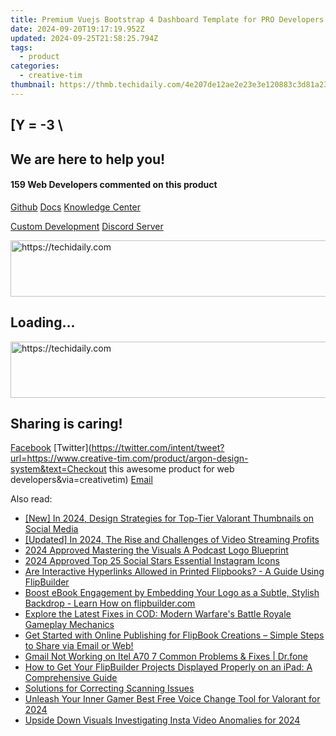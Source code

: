 ```yaml
---
title: Premium Vuejs Bootstrap 4 Dashboard Template for PRO Developers – Designed/Coded by Creative Tim and Cristi Jora
date: 2024-09-20T19:17:19.952Z
updated: 2024-09-25T21:58:25.794Z
tags:
  - product
categories:
  - creative-tim
thumbnail: https://thmb.techidaily.com/4e207de12ae2e23e3e120883c3d81a23ae2c9e5768e29dea060181f5e75a70e5.jpg
---
```


## \[Y = -3 \

## We are here to help you!

#### 159 Web Developers commented on this product

[Github](https://github.com/creativetimofficial/argon-design-system) [Docs](https://tools.techidaily.com/creative-tim/products/) [Knowledge Center](https://tools.techidaily.com/creative-tim/products/) 

[Custom Development](https://tools.techidaily.com/creative-tim/products/) [Discord Server](https://discord.com/invite/FhCJCaHdQa) 

<!-- affiliate ads begin -->
<a href="https://appsumo.8odi.net/c/5597632/2082529/7443" target="_top" id="2082529">
  <img src="//a.impactradius-go.com/display-ad/7443-2082529" border="0" alt="https://techidaily.com" width="728" height="90"/>
</a>
<img height="0" width="0" src="https://appsumo.8odi.net/i/5597632/2082529/7443" style="position:absolute;visibility:hidden;" border="0" />
<!-- affiliate ads end -->

## Loading...

<!-- affiliate ads begin -->
<a href="https://ursime.pxf.io/c/5597632/2136548/16384" target="_top" id="2136548">
  <img src="//a.impactradius-go.com/display-ad/16384-2136548" border="0" alt="https://techidaily.com" width="728" height="90"/>
</a>
<img height="0" width="0" src="https://ursime.pxf.io/i/5597632/2136548/16384" style="position:absolute;visibility:hidden;" border="0" />
<!-- affiliate ads end -->

## Sharing is caring!

[Facebook](https://www.facebook.com/sharer/sharer.php?u=https://www.creative-tim.com/product/argon-design-system?src=sdkpreparse) [Twitter](https://twitter.com/intent/tweet?url=https://www.creative-tim.com/product/argon-design-system&text=Checkout this awesome product for web developers&via=creativetim) [Email](https://tools.techidaily.com/creative-tim/products/)

<ins class="adsbygoogle"
     style="display:block"
     data-ad-format="autorelaxed"
     data-ad-client="ca-pub-7571918770474297"
     data-ad-slot="1223367746"></ins>

<ins class="adsbygoogle"
     style="display:block"
     data-ad-client="ca-pub-7571918770474297"
     data-ad-slot="8358498916"
     data-ad-format="auto"
     data-full-width-responsive="true"></ins>

<span class="atpl-alsoreadstyle">Also read:</span>
<div><ul>
<li><a href="https://youtube-tips.techidaily.com/n-2024-design-strategies-for-top-tier-valorant-thumbnails-on-social-media/"><u>[New] In 2024, Design Strategies for Top-Tier Valorant Thumbnails on Social Media</u></a></li>
<li><a href="https://youtube-zero.techidaily.com/ed-in-2024-the-rise-and-challenges-of-video-streaming-profits/"><u>[Updated] In 2024, The Rise and Challenges of Video Streaming Profits</u></a></li>
<li><a href="https://extra-approaches.techidaily.com/2024-approved-mastering-the-visuals-a-podcast-logo-blueprint/"><u>2024 Approved Mastering the Visuals A Podcast Logo Blueprint</u></a></li>
<li><a href="https://instagram-video-files.techidaily.com/2024-approved-top-25-social-stars-essential-instagram-icons/"><u>2024 Approved Top 25 Social Stars Essential Instagram Icons</u></a></li>
<li><a href="https://fox-metric.techidaily.com/are-interactive-hyperlinks-allowed-in-printed-flipbooks-a-guide-using-flipbuilder/"><u>Are Interactive Hyperlinks Allowed in Printed Flipbooks? - A Guide Using FlipBuilder</u></a></li>
<li><a href="https://fox-metric.techidaily.com/boost-ebook-engagement-by-embedding-your-logo-as-a-subtle-stylish-backdrop-learn-how-on-flipbuildercom/"><u>Boost eBook Engagement by Embedding Your Logo as a Subtle, Stylish Backdrop - Learn How on flipbuilder.com</u></a></li>
<li><a href="https://win-blog.techidaily.com/explore-the-latest-fixes-in-cod-modern-warfares-battle-royale-gameplay-mechanics/"><u>Explore the Latest Fixes in COD: Modern Warfare's Battle Royale Gameplay Mechanics</u></a></li>
<li><a href="https://fox-metric.techidaily.com/get-started-with-online-publishing-for-flipbook-creations-simple-steps-to-share-via-email-or-web/"><u>Get Started with Online Publishing for FlipBook Creations – Simple Steps to Share via Email or Web!</u></a></li>
<li><a href="https://howto.techidaily.com/gmail-not-working-on-itel-a70-7-common-problems-and-fixes-drfone-by-drfone-fix-android-problems-fix-android-problems/"><u>Gmail Not Working on Itel A70 7 Common Problems & Fixes | Dr.fone</u></a></li>
<li><a href="https://fox-metric.techidaily.com/how-to-get-your-flipbuilder-projects-displayed-properly-on-an-ipad-a-comprehensive-guide/"><u>How to Get Your FlipBuilder Projects Displayed Properly on an iPad: A Comprehensive Guide</u></a></li>
<li><a href="https://win-able.techidaily.com/solutions-for-correcting-scanning-issues/"><u>Solutions for Correcting Scanning Issues</u></a></li>
<li><a href="https://some-guidance.techidaily.com/unleash-your-inner-gamer-best-free-voice-change-tool-for-valorant-for-2024/"><u>Unleash Your Inner Gamer Best Free Voice Change Tool for Valorant for 2024</u></a></li>
<li><a href="https://fox-helps.techidaily.com/upside-down-visuals-investigating-insta-video-anomalies-for-2024/"><u>Upside Down Visuals Investigating Insta Video Anomalies for 2024</u></a></li>
</ul></div>

